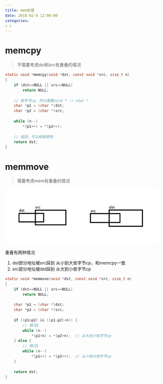 ```yaml
---
title: mem处理
date: 2018-02-8 12:00:00
categories:
- c
---
```

# memcpy
> 不需要考虑dst和src有重叠的情况

```c
static void *memcpy(void *dst, const void *src, size_t n)
{
	if (dst==NULL || src==NULL)
		return NULL;

	// 按字节cp，所以需要void * -> char *
	char *p1 = (char *)dst;
	char *p2 = (char *)src;

	while (n--)
		*(p1++) = *(p2++);

	// 返回，可以级联使用
	return dst;
}

```
<!--more-->
# memmove
> 需要考虑mem有重叠的情况

![memmove](mem/memmove.png)

重叠有两种情况
1. dst部分地址被src踩到
	从小到大依字节cp，和memcpy一致
2. src部分地址被dst踩到
	从大到小依字节cp
```c
static void *memmove(void *dst, const void *src, size_t n)
{
	if (dst==NULL || src==NULL)
		return NULL;

	char *p1 = (char *)dst;
	char *p2 = (char *)src;
	
	if ((p1>p2) && ((p1-p2)<n)) {
		// 情况2
		while (n--)
			*(p1+n) = *(p2+n);	// 从大到小依字节cp
	} else {
		// 情况1
    	while (n--)
			*(p1++) = *(p2++);	// 从小到大依字节cp
	}
	
	return dst;
}
```
